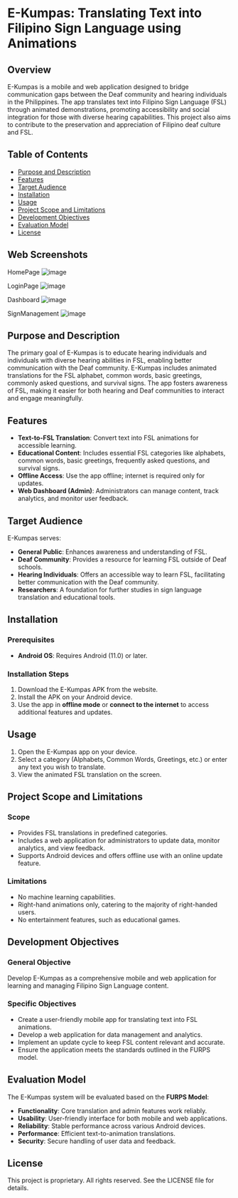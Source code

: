 # E-Kumpas: Translating Text into Filipino Sign Language using Animations

## Overview
E-Kumpas is a mobile and web application designed to bridge communication gaps between the Deaf community and hearing individuals in the Philippines. The app translates text into Filipino Sign Language (FSL) through animated demonstrations, promoting accessibility and social integration for those with diverse hearing capabilities. This project also aims to contribute to the preservation and appreciation of Filipino deaf culture and FSL.

## Table of Contents
- [Purpose and Description](#purpose-and-description)
- [Features](#features)
- [Target Audience](#target-audience)
- [Installation](#installation)
- [Usage](#usage)
- [Project Scope and Limitations](#project-scope-and-limitations)
- [Development Objectives](#development-objectives)
- [Evaluation Model](#evaluation-model)
- [License](#license)


## Web Screenshots
  HomePage
![image](https://github.com/user-attachments/assets/e33c8cee-dc22-4e58-8c8a-c446632c2c87)

  LoginPage
![image](https://github.com/user-attachments/assets/e1b33590-3d8d-4f67-851c-5aa0f172192b)

  Dashboard
![image](https://github.com/user-attachments/assets/29637bd7-836b-45d2-b6f9-e3f70fb23e81)

  SignManagement
![image](https://github.com/user-attachments/assets/32b18e9b-a89f-4875-8079-938e206a30cd)


## Purpose and Description
The primary goal of E-Kumpas is to educate hearing individuals and individuals with diverse hearing abilities in FSL, enabling better communication with the Deaf community. E-Kumpas includes animated translations for the FSL alphabet, common words, basic greetings, commonly asked questions, and survival signs. The app fosters awareness of FSL, making it easier for both hearing and Deaf communities to interact and engage meaningfully.

## Features
- **Text-to-FSL Translation**: Convert text into FSL animations for accessible learning.
- **Educational Content**: Includes essential FSL categories like alphabets, common words, basic greetings, frequently asked questions, and survival signs.
- **Offline Access**: Use the app offline; internet is required only for updates.
- **Web Dashboard (Admin)**: Administrators can manage content, track analytics, and monitor user feedback.

## Target Audience
E-Kumpas serves:
- **General Public**: Enhances awareness and understanding of FSL.
- **Deaf Community**: Provides a resource for learning FSL outside of Deaf schools.
- **Hearing Individuals**: Offers an accessible way to learn FSL, facilitating better communication with the Deaf community.
- **Researchers**: A foundation for further studies in sign language translation and educational tools.

## Installation
### Prerequisites
- **Android OS**: Requires Android (11.0) or later.

### Installation Steps
1. Download the E-Kumpas APK from the website.
2. Install the APK on your Android device.
3. Use the app in **offline mode** or **connect to the internet** to access additional features and updates.

## Usage
1. Open the E-Kumpas app on your device.
2. Select a category (Alphabets, Common Words, Greetings, etc.) or enter any text you wish to translate.
3. View the animated FSL translation on the screen.

## Project Scope and Limitations
### Scope
- Provides FSL translations in predefined categories.
- Includes a web application for administrators to update data, monitor analytics, and view feedback.
- Supports Android devices and offers offline use with an online update feature.

### Limitations
- No machine learning capabilities.
- Right-hand animations only, catering to the majority of right-handed users.
- No entertainment features, such as educational games.

## Development Objectives
### General Objective
Develop E-Kumpas as a comprehensive mobile and web application for learning and managing Filipino Sign Language content.

### Specific Objectives
- Create a user-friendly mobile app for translating text into FSL animations.
- Develop a web application for data management and analytics.
- Implement an update cycle to keep FSL content relevant and accurate.
- Ensure the application meets the standards outlined in the FURPS model.

## Evaluation Model
The E-Kumpas system will be evaluated based on the **FURPS Model**:
- **Functionality**: Core translation and admin features work reliably.
- **Usability**: User-friendly interface for both mobile and web applications.
- **Reliability**: Stable performance across various Android devices.
- **Performance**: Efficient text-to-animation translations.
- **Security**: Secure handling of user data and feedback.

## License
This project is proprietary. All rights reserved. See the LICENSE file for details.

